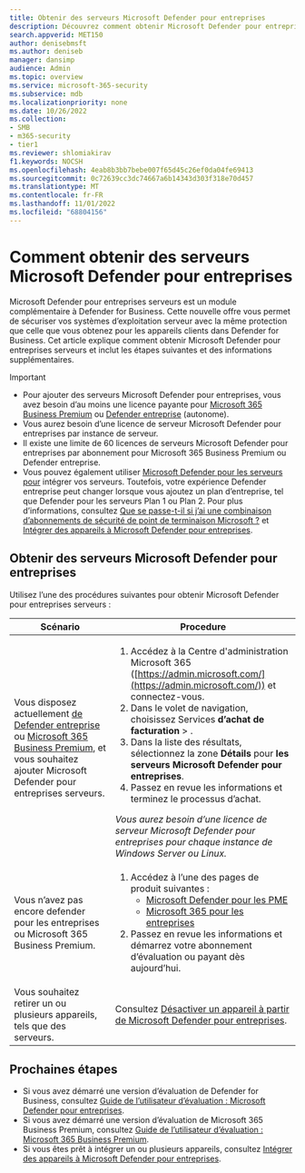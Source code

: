 ```yaml
---
title: Obtenir des serveurs Microsoft Defender pour entreprises
description: Découvrez comment obtenir Microsoft Defender pour entreprises serveurs.
search.appverid: MET150
author: denisebmsft
ms.author: deniseb
manager: dansimp
audience: Admin
ms.topic: overview
ms.service: microsoft-365-security
ms.subservice: mdb
ms.localizationpriority: none
ms.date: 10/26/2022
ms.collection:
- SMB
- m365-security
- tier1
ms.reviewer: shlomiakirav
f1.keywords: NOCSH
ms.openlocfilehash: 4eab8b3bb7bebe007f65d45c26ef0da04fe69413
ms.sourcegitcommit: 0c72639cc3dc74667a6b14343d303f318e70d457
ms.translationtype: MT
ms.contentlocale: fr-FR
ms.lasthandoff: 11/01/2022
ms.locfileid: "68804156"
---
```

# <a name="how-to-get-microsoft-defender-for-business-servers"></a>Comment obtenir des serveurs Microsoft Defender pour entreprises

Microsoft Defender pour entreprises serveurs est un module complémentaire à Defender for Business. Cette nouvelle offre vous permet de sécuriser vos systèmes d’exploitation serveur avec la même protection que celle que vous obtenez pour les appareils clients dans Defender for Business. Cet article explique comment obtenir Microsoft Defender pour entreprises serveurs et inclut les étapes suivantes et des informations supplémentaires.

> [!IMPORTANT]
> - Pour ajouter des serveurs Microsoft Defender pour entreprises, vous avez besoin d’au moins une licence payante pour [Microsoft 365 Business Premium](../../business-premium/index.md) ou [Defender entreprise](mdb-overview.md) (autonome). 
> - Vous aurez besoin d’une licence de serveur Microsoft Defender pour entreprises par instance de serveur.
> - Il existe une limite de 60 licences de serveurs Microsoft Defender pour entreprises par abonnement pour Microsoft 365 Business Premium ou Defender entreprise.
> - Vous pouvez également utiliser [Microsoft Defender pour les serveurs pour](/azure/defender-for-cloud/defender-for-servers-introduction) intégrer vos serveurs. Toutefois, votre expérience Defender entreprise peut changer lorsque vous ajoutez un plan d’entreprise, tel que Defender pour les serveurs Plan 1 ou Plan 2. Pour plus d’informations, consultez [Que se passe-t-il si j’ai une combinaison d’abonnements de sécurité de point de terminaison Microsoft ?](mdb-faq.yml#what-happens-if-i-have-a-mix-of-microsoft-endpoint-security-subscriptions) et [Intégrer des appareils à Microsoft Defender pour entreprises](mdb-onboard-devices.md).

## <a name="get-microsoft-defender-for-business-servers"></a>Obtenir des serveurs Microsoft Defender pour entreprises

Utilisez l’une des procédures suivantes pour obtenir Microsoft Defender pour entreprises serveurs :

| Scénario  | Procedure  |
|---------|---------|
| Vous disposez actuellement [de Defender entreprise](mdb-overview.md) ou [Microsoft 365 Business Premium](../../business-premium/index.md), et vous souhaitez ajouter Microsoft Defender pour entreprises serveurs.     | <ol><li>Accédez à la Centre d'administration Microsoft 365 ([https://admin.microsoft.com/](https://admin.microsoft.com/)) et connectez-vous.</li><li>Dans le volet de navigation, choisissez Services **d’achat** **de facturation** > .</li><li>Dans la liste des résultats, sélectionnez la zone **Détails** pour **les serveurs Microsoft Defender pour entreprises**.</li><li>Passez en revue les informations et terminez le processus d’achat. </li></ol>*Vous aurez besoin d’une licence de serveur Microsoft Defender pour entreprises pour chaque instance de Windows Server ou Linux.*        |
| Vous n’avez pas encore defender pour les entreprises ou Microsoft 365 Business Premium.     | <ol><li>Accédez à l’une des pages de produit suivantes : <ul><li>[Microsoft Defender pour les PME](https://aka.ms/DefenderforBusiness)</li><li>[Microsoft 365 pour les entreprises](https://www.microsoft.com/en-us/microsoft-365/business-h)</li></ul></li><li>Passez en revue les informations et démarrez votre abonnement d’évaluation ou payant dès aujourd’hui.</li></ol> |
| Vous souhaitez retirer un ou plusieurs appareils, tels que des serveurs. | Consultez [Désactiver un appareil à partir de Microsoft Defender pour entreprises](mdb-offboard-devices.md). |

## <a name="next-steps"></a>Prochaines étapes

- Si vous avez démarré une version d’évaluation de Defender for Business, consultez [Guide de l’utilisateur d’évaluation : Microsoft Defender pour entreprises](trial-playbook-defender-business.md).
- Si vous avez démarré une version d’évaluation de Microsoft 365 Business Premium, consultez [Guide de l’utilisateur d’évaluation : Microsoft 365 Business Premium](../../business-premium/m365bp-trial-playbook-microsoft-business-premium.md).
- Si vous êtes prêt à intégrer un ou plusieurs appareils, consultez [Intégrer des appareils à Microsoft Defender pour entreprises](mdb-onboard-devices.md).

